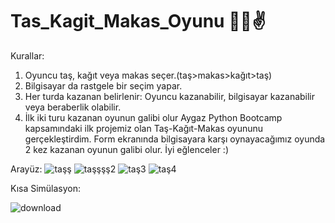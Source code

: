 # Tas_Kagit_Makas_Oyunu 🤜🫱✌️
Kurallar:
1. Oyuncu taş, kağıt veya makas seçer.(taş>makas>kağıt>taş)
2. Bilgisayar da rastgele bir seçim yapar.
3. Her turda kazanan belirlenir: Oyuncu kazanabilir, 
   bilgisayar kazanabilir veya beraberlik olabilir.
4. İlk iki turu kazanan oyunun galibi olur
 Aygaz Python Bootcamp kapsamındaki ilk projemiz olan Taş-Kağıt-Makas oyununu gerçekleştirdim. Form ekranında bilgisayara karşı oynayacağımız oyunda 2 kez kazanan oyunun galibi olur. İyi eğlenceler :)

Arayüz:
![taşş](https://github.com/user-attachments/assets/9ee34a0c-8913-422b-bc2c-00ca851ab335)
![taşşşş2](https://github.com/user-attachments/assets/1df64e0d-d670-4ab9-887c-e5722edf72dc)
![taş3](https://github.com/user-attachments/assets/9f9ae671-e2a9-4913-b639-90e3a5bbc796)
![taş4](https://github.com/user-attachments/assets/cc9c63c4-983d-4e48-9aaf-3554efba4a35)

Kısa Simülasyon:

![download](https://github.com/user-attachments/assets/eab7f5b5-bbe7-4b66-83c0-4a7e09eb927c)
    
    
          
   
